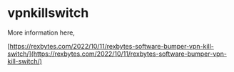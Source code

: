 # vpnkillswitch

More information here,

[https://rexbytes.com/2022/10/11/rexbytes-software-bumper-vpn-kill-switch/](https://rexbytes.com/2022/10/11/rexbytes-software-bumper-vpn-kill-switch/)